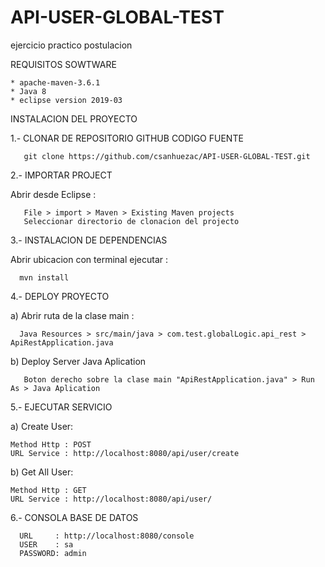 # API-USER-GLOBAL-TEST
ejercicio practico postulacion

REQUISITOS SOWTWARE

    * apache-maven-3.6.1
    * Java 8
    * eclipse version 2019-03




INSTALACION DEL PROYECTO

 

  1.- CLONAR DE REPOSITORIO GITHUB CODIGO FUENTE
  
       git clone https://github.com/csanhuezac/API-USER-GLOBAL-TEST.git  

  2.- IMPORTAR PROJECT 

   Abrir desde Eclipse :
  
       File > import > Maven > Existing Maven projects
       Seleccionar directorio de clonacion del projecto
   
  3.- INSTALACION DE DEPENDENCIAS 

   Abrir ubicacion con terminal ejecutar :
  
      mvn install
  
  4.- DEPLOY PROYECTO 

   a) Abrir ruta de la clase main :
  
      Java Resources > src/main/java > com.test.globalLogic.api_rest > ApiRestApplication.java
      
  b) Deploy Server Java Aplication
  
       Boton derecho sobre la clase main "ApiRestApplication.java" > Run As > Java Aplication
       
5.- EJECUTAR SERVICIO 

  a) Create User:
  
    Method Http : POST
    URL Service : http://localhost:8080/api/user/create
    
  b) Get All User:
  
    Method Http : GET
    URL Service : http://localhost:8080/api/user/
    
 6.- CONSOLA BASE DE DATOS
 
      URL     : http://localhost:8080/console
      USER    : sa
      PASSWORD: admin
    


